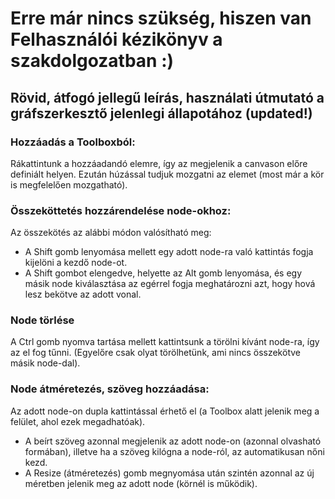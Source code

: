 ﻿# Erre már nincs szükség, hiszen van Felhasználói kézikönyv a szakdolgozatban :)
## Rövid, átfogó jellegű leírás, használati útmutató a gráfszerkesztő jelenlegi állapotához (updated!)

### Hozzáadás a Toolboxból:
Rákattintunk a hozzáadandó elemre, így az megjelenik a canvason előre definiált helyen.
Ezután húzással tudjuk mozgatni az elemet (most már a kör is megfelelően mozgatható).

### Összeköttetés hozzárendelése node-okhoz:
Az összekötés az alábbi módon valósítható meg:
 - A Shift gomb lenyomása mellett egy adott node-ra való kattintás fogja kijelöni a kezdő node-ot.
 - A Shift gombot elengedve, helyette az Alt gomb lenyomása, és egy másik node kiválasztása az egérrel fogja meghatározni azt,
 hogy hová lesz bekötve az adott vonal.

### Node törlése
A Ctrl gomb nyomva tartása mellett kattintsunk a törölni kívánt node-ra, így az el fog tűnni.
(Egyelőre csak olyat törölhetünk, ami nincs összekötve másik node-dal).

### Node átméretezés, szöveg hozzáadása:
Az adott node-on dupla kattintással érhető el (a Toolbox alatt jelenik meg a felület, ahol ezek megadhatóak).
 - A beírt szöveg azonnal megjelenik az adott node-on (azonnal olvasható formában), illetve ha a szöveg kilógna a node-ról,
az automatikusan nőni kezd.
 - A Resize (átméretezés) gomb megnyomása után szintén azonnal az új méretben jelenik meg az adott node (körnél is működik).
